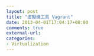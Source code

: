 ```yaml
---
layout: post
title: "虛擬機工具 Vagrant"
date: 2013-04-01T17:04:17+08:00
comments: true
external-url: 
categories: 
- Virtualization
---
```

